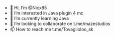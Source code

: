 - 👋 Hi, I’m @Nicx85
- 👀 I’m interested in Java plugin 4 mc
- 🌱 I’m currently learning Java
- 💞️ I’m looking to collaborate on t.me/mazestudios
- 📫 How to reach me t.me/Tovaglioloo_sk

